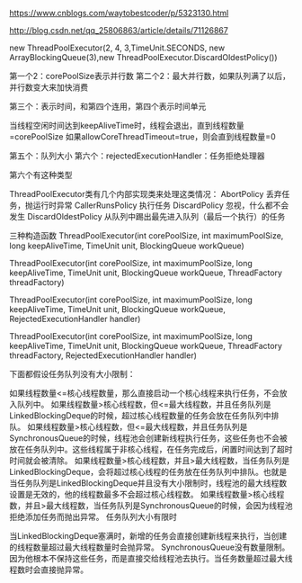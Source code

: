 
https://www.cnblogs.com/waytobestcoder/p/5323130.html


http://blog.csdn.net/qq_25806863/article/details/71126867

new ThreadPoolExecutor(2, 4, 3,TimeUnit.SECONDS, new ArrayBlockingQueue<Runnable>(3),new ThreadPoolExecutor.DiscardOldestPolicy())


第一个2：corePoolSize表示并行数
第二个2：最大并行数，如果队列满了以后，并行数变大来加快消费

第三个：表示时间，和第四个连用，第四个表示时间单元

当线程空闲时间达到keepAliveTime时，线程会退出，直到线程数量=corePoolSize
如果allowCoreThreadTimeout=true，则会直到线程数量=0

第五个：队列大小
第六个：rejectedExecutionHandler：任务拒绝处理器

第六个有这种类型

ThreadPoolExecutor类有几个内部实现类来处理这类情况：
AbortPolicy 丢弃任务，抛运行时异常
CallerRunsPolicy 执行任务
DiscardPolicy 忽视，什么都不会发生
DiscardOldestPolicy 从队列中踢出最先进入队列（最后一个执行）的任务


三种构造函数
ThreadPoolExecutor(int corePoolSize,
                        int maximumPoolSize,
                        long keepAliveTime,
                        TimeUnit unit,
                        BlockingQueue<Runnable> workQueue)

ThreadPoolExecutor(int corePoolSize,
                        int maximumPoolSize,
                        long keepAliveTime,
                        TimeUnit unit,
                        BlockingQueue<Runnable> workQueue,
                        ThreadFactory threadFactory)

ThreadPoolExecutor(int corePoolSize,
                        int maximumPoolSize,
                        long keepAliveTime,
                        TimeUnit unit,
                        BlockingQueue<Runnable> workQueue,
                        RejectedExecutionHandler handler)

ThreadPoolExecutor(int corePoolSize,
                        int maximumPoolSize,
                        long keepAliveTime,
                        TimeUnit unit,
                        BlockingQueue<Runnable> workQueue,
                        ThreadFactory threadFactory,
                        RejectedExecutionHandler handler)

下面都假设任务队列没有大小限制：

如果线程数量<=核心线程数量，那么直接启动一个核心线程来执行任务，不会放入队列中。
如果线程数量>核心线程数，但<=最大线程数，并且任务队列是LinkedBlockingDeque的时候，超过核心线程数量的任务会放在任务队列中排队。
如果线程数量>核心线程数，但<=最大线程数，并且任务队列是SynchronousQueue的时候，线程池会创建新线程执行任务，这些任务也不会被放在任务队列中。这些线程属于非核心线程，在任务完成后，闲置时间达到了超时时间就会被清除。
如果线程数量>核心线程数，并且>最大线程数，当任务队列是LinkedBlockingDeque，会将超过核心线程的任务放在任务队列中排队。也就是当任务队列是LinkedBlockingDeque并且没有大小限制时，线程池的最大线程数设置是无效的，他的线程数最多不会超过核心线程数。
如果线程数量>核心线程数，并且>最大线程数，当任务队列是SynchronousQueue的时候，会因为线程池拒绝添加任务而抛出异常。
任务队列大小有限时

当LinkedBlockingDeque塞满时，新增的任务会直接创建新线程来执行，当创建的线程数量超过最大线程数量时会抛异常。
SynchronousQueue没有数量限制。因为他根本不保持这些任务，而是直接交给线程池去执行。当任务数量超过最大线程数时会直接抛异常。